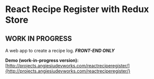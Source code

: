 # React Recipe Register with Redux Store

## WORK IN PROGRESS ##

A web app to create a recipe log. ***FRONT-END ONLY***

**Demo (work-in-progress version):** [http://projects.angiesiudevworks.com/reactreciperegister/]{http://projects.angiesiudevworks.com/reactreciperegister/}